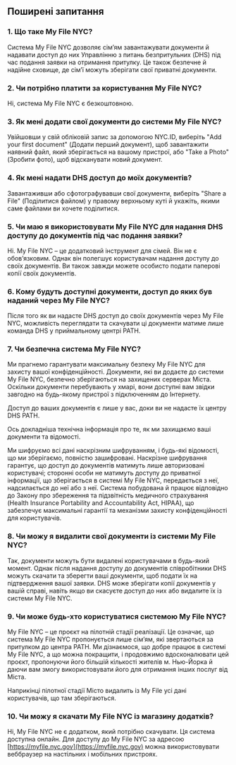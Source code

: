 ## Поширені запитання

### 1. Що таке My File NYC?

Система My File NYC дозволяє сім’ям завантажувати документи й надавати доступ до них Управлінню з питань безпритульних (DHS) під час подання заявки на отримання притулку. Це також безпечне й надійне сховище, де сім’ї можуть зберігати свої приватні документи.

### 2. Чи потрібно платити за користування My File NYC?

Ні, система My File NYC є безкоштовною.

### 3. Як мені додати свої документи до системи My File NYC?

Увійшовши у свій обліковій запис за допомогою NYC.ID, виберіть "Add your first document" (Додати перший документ), щоб завантажити наявний файл, який зберігається на вашому пристрої, або "Take a Photo" (Зробити фото), щоб відсканувати новий документ.

### 4. Як мені надати DHS доступ до моїх документів?

Завантаживши або сфотографувавши свої документи, виберіть "Share a File" (Поділитися файлом) у правому верхньому куті й укажіть, якими саме файлами ви хочете поділитися.

### 5. Чи маю я використовувати My File NYC для надання DHS доступу до документів під час подання заявки?

Ні. My File NYC – це додатковий інструмент для сімей. Він не є обов’язковим. Однак він полегшує користувачам надання доступу до своїх документів. Ви також завжди можете особисто подати паперові копії своїх документів.

### 6. Кому будуть доступні документи, доступ до яких був наданий через My File NYC?

Після того як ви надасте DHS доступ до своїх документів через My File NYC, можливість переглядати та скачувати ці документи матиме лише команда DHS у приймальному центрі PATH.

### 7. Чи безпечна система My File NYC?

Ми прагнемо гарантувати максимальну безпеку My File NYC для захисту вашої конфіденційності. Документи, які ви додаєте до системи My File NYC, безпечно зберігаються на захищених серверах Міста. Оскільки документи перебувають у хмарі, вони доступні вам звідки завгодно на будь-якому пристрої з підключенням до Інтернету.

Доступ до ваших документів є лише у вас, доки ви не надасте їх центру DHS PATH.

Ось докладніша технічна інформація про те, як ми захищаємо ваші документи та відомості.

Ми шифруємо всі дані наскрізним шифруванням, і будь-які відомості, що ми зберігаємо, повністю зашифровані. Наскрізне шифрування гарантує, що доступ до документів матимуть лише авторизовані користувачі; сторонні особи не матимуть доступу до приватної інформації, що зберігається в системі My File NYC, передається з неї, надсилається до неї або з неї. Система побудована й працює відповідно до Закону про збереження та підзвітність медичного страхування (Health Insurance Portability and Accountability Act, HIPAA), що забезпечує максимальні гарантії та механізми захисту конфіденційності для користувачів.

### 8. Чи можу я видалити свої документи із системи My File NYC?

Так, документи можуть бути видалені користувачами в будь-який момент. Однак після надання доступу до документів співробітники DHS можуть скачати та зберегти ваші документи, щоб подати їх на підтвердження вашої заявки. DHS може зберігати копії документів у вашій справі, навіть якщо ви скасуєте доступ до них або видалите їх із системи My File NYC.

### 9. Чи може будь-хто користуватися системою My File NYC?

My File NYC – це проєкт на пілотній стадії реалізації. Це означає, що система My File NYC пропонується лише сім’ям, які звертаються за притулком до центра PATH. Ми дізнаємося, що добре працює в системі My File NYC, а що можна покращити, і продовжимо вдосконалювати цей проєкт, пропонуючи його більшій кількості жителів м. Нью-Йорка й даючи вам змогу використовувати його для отримання інших послуг від Міста.

Наприкінці пілотної стадії Місто видалить із My File усі дані користувачів, що там зберігаються.

### 10. Чи можу я скачати My File NYC із магазину додатків?

Ні, My File NYC не є додатком, який потрібно скачувати. Ця система доступна онлайн. Для доступу до My File NYC за адресою [https://myfile.nyc.gov](https://myfile.nyc.gov) можна використовувати веббраузер на настільних і мобільних пристроях.
